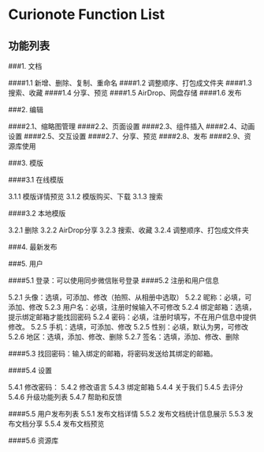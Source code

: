 Curionote Function List
===================

功能列表
-----------------------------------------

###1. 文档

####1.1 新增、删除、复制、重命名
####1.2 调整顺序、打包成文件夹
####1.3 搜索、收藏
####1.4 分享、预览
####1.5 AirDrop、网盘存储
####1.6 发布

###2. 编辑

####2.1、缩略图管理
####2.2、页面设置
####2.3、组件插入
####2.4、动画设置
####2.5、交互设置
####2.7、分享、预览
####2.8、发布
####2.9、资源库使用

###3. 模版 

####3.1 在线模版

3.1.1 模版详情预览
3.1.2 模版购买、下载
3.1.3 搜索
	
####3.2 本地模版

3.2.1 删除
3.2.2 AirDrop分享
3.2.3 搜索、收藏
3.2.4 调整顺序、打包成文件夹

###4. 最新发布
 

###5. 用户

####5.1 登录：可以使用同步微信账号登录
####5.2 注册和用户信息

5.2.1 头像：选填，可添加、修改（拍照、从相册中选取）
5.2.2 昵称：必填，可添加、修改
5.2.3 用户名：必填，注册时候输入不可修改
5.2.4 绑定邮箱：选填，提示绑定邮箱才能找回密码
5.2.4 密码：必填，注册时填写，不在用户信息中提供修改。
5.2.5 手机：选填，可添加、修改
5.2.5 性别：必填，默认为男，可修改
5.2.6 地区：选填，添加、修改、删除
5.2.7 签名：选填，添加、修改、删除

####5.3 找回密码：输入绑定的邮箱，将密码发送给其绑定的邮箱。

####5.4  设置

5.4.1 修改密码： 
5.4.2 修改语言
5.4.3 绑定邮箱
5.4.4 关于我们
5.4.5 去评分
5.4.6 升级功能列表
5.4.7 帮助和反馈
 
####5.5 用户发布列表
5.5.1 发布文档详情
5.5.2 发布文档统计信息展示
5.5.3 发布文档分享
5.5.4 发布文档预览

####5.6 资源库
			



